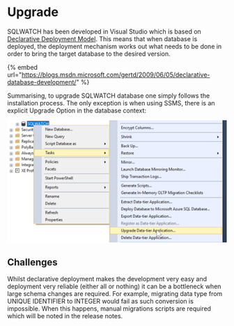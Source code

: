 # Upgrade

SQLWATCH has been developed in Visual Studio which is based on [Declarative Deployment Model](https://blogs.msdn.microsoft.com/gertd/2009/06/05/declarative-database-development/). This means that when database is deployed, the deployment mechanism works out what needs to be done in order to bring the target database to the desired version.

{% embed url="https://blogs.msdn.microsoft.com/gertd/2009/06/05/declarative-database-development/" %}

Summarising, to upgrade SQLWATCH database one simply follows the installation process. The only exception is when using SSMS, there is an explicit Upgrade Option in the database context:

![](../.gitbook/assets/image%20%2839%29.png)

## Challenges

Whilst declarative deployment makes the development very easy and deployment very reliable \(either all or nothing\) it can be a bottleneck when large schema changes are required. For example, migrating data type from UNIQUE IDENTIFIER to INTEGER would fail as such conversion is impossible. When this happens, manual migrations scripts are required which will be noted in the release notes.



